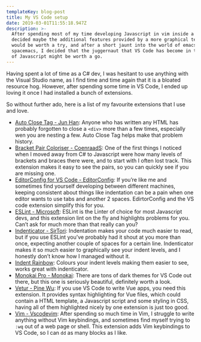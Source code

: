 ```yaml
---
templateKey: blog-post
title: My VS Code setup
date: 2019-03-01T11:55:18.947Z
description: >-
  After spending most of my time developing Javascript in vim inside a shell, I
  decided maybe the additional features provided by a more graphical text editor
  would be worth a try, and after a short jaunt into the world of emacs and
  spacemacs, I decided that the juggernaut that VS Code has become in the world
  of Javascript might be worth a go.
---
```

Having spent a lot of time as a C# dev, I was hesitant to use anything with the Visual Studio name, as I find time and time again that it is a bloated resource hog. However, after spending some time in VS Code, I ended up loving it once I had installed a bunch of extensions.

So without further ado, here is a list of my favourite extensions that I use and love.

* [Auto Close Tag - Jun Han](https://github.com/formulahendry/vscode-auto-close-tag):
Anyone who has written any HTML has probably forgotten to close a `<div>`  more than a few times, especially wen you are nesting a few. Auto Close Tag helps make that problem history.
* [Bracket Pair Coloriser - CoenraadS](https://github.com/CoenraadS/Bracket-Pair-Colorizer-2):
One of the first things I noticed when I moved away from C# to Javascript were how many levels of brackets and braces there were, and to start with I often lost track. This extension makes it easy to see the pairs, so you can quickly see if you are missing one.
* [EditorConfig for VS Code - EditorConfig](https://github.com/editorconfig/editorconfig-vscode): 
If you’re like me and sometimes find yourself developing between different machines, keeping consistent about things like indentation can be a pain when one editor wants to use tabs and another 2 spaces. EdirtorConfig and the VS code extension simplify this for you.
* [ESLint - Microsoft]([https://github.com/Microsoft/vscode-eslint):
ESLint is the Linter of choice for most Javascript devs, and this extension lint on the fly and highlights problems for you. Can’t ask for much more than that really can you?
* [Indenticator - SirTori](https://github.com/SirTori/indenticator):
Indentation makes your code much easier to read, but if you use ESLint you’ve probably had it shout at you more than once, expecting another couple of spaces for a certain line. Indenticator makes it so much easier to graphically see your indent levels, and I honestly don’t know how I managed without it.
* [Indent Rainbow](https://github.com/oderwat/vscode-indent-rainbow):
Colours your indent levels making them easier to see, works great with indenticator.
* [Monokai Pro - Monokai](https://www.monokai.pro): 
There are tons of dark themes for VS Code out there, but this one is seriously beautiful, definitely worth a look.
* [Vetur - Pine Wu](https://github.com/vuejs/vetur): 
If you use VS Code to write Vue apps, you need this extension. It provides syntax highlighting for Vue files, which could contain a HTML template, a Javascript script and some styling in CSS, having all of them highlighted nicely by one extension is just too good.
* [Vim - Vscodevim](https://github.com/VSCodeVim/Vim):
After spending so much time in Vim, I struggle to write anything without Vim keybindings, and sometimes find myself trying to `:wq` out of a web page or shell. This extension adds Vim keybindings to VS Code, so I can `dd` as many blocks as I like.
